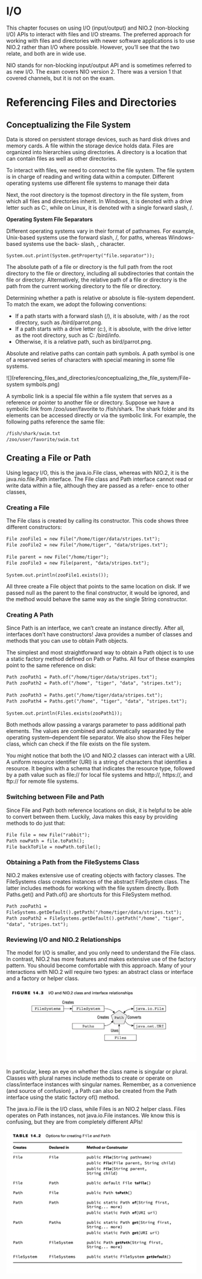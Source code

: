 # I/O

This chapter focuses on using I/O (input/output) and NIO.2 (non-blocking I/O) APIs to interact with files and I/O
streams. The preferred approach for working with files and directories with newer software applications is to use
NIO.2 rather than I/O where possible. However, you’ll see that the two relate, and both are in wide use.

NIO stands for non-blocking input/output API and is sometimes referred to as new I/O. The exam covers NIO version 2.
There was a version 1 that covered channels, but it is not on the exam.

# Referencing Files and Directories

## Conceptualizing the File System

Data is stored on persistent storage devices, such as hard disk drives and memory cards. A file within the storage
device holds data. Files are organized into hierarchies using directories. A directory is a location that can contain
files as well as other directories.

To interact with files, we need to connect to the file system. The file system is in charge of reading and writing data
within a computer. Different operating systems use different file systems to manage their data

Next, the root directory is the topmost directory in the file system, from which all files and directories inherit. In
Windows, it is denoted with a drive letter such as C:\, while on Linux, it is denoted with a single forward slash, /.

**Operating System File Separators**

Different operating systems vary in their format of pathnames. For example, Unix-based systems use the forward slash, /,
for paths, whereas Windows-based systems use the back- slash, \, character.

    System.out.print(System.getProperty("file.separator"));

The absolute path of a file or directory is the full path from the root directory to the file or directory, including
all subdirectories that contain the file or directory. Alternatively, the relative path of a file or directory is the
path from the current working directory to the file or directory.

Determining whether a path is relative or absolute is file-system dependent. To match the exam, we adopt the following
conventions:

- If a path starts with a forward slash (/), it is absolute, with / as the root directory, such as /bird/parrot.png.
- If a path starts with a drive letter (c:), it is absolute, with the drive letter as the root directory, such as C:
  /bird/info.
- Otherwise, it is a relative path, such as bird/parrot.png.

Absolute and relative paths can contain path symbols. A path symbol is one of a reserved series of characters with
special meaning in some file systems.

![](referencing_files_and_directories/conceptualizing_the_file_system/File-system symbols.png)

A symbolic link is a special file within a file system that serves as a reference or pointer to another file or
directory. Suppose we have a symbolic link from /zoo/user/favorite to /fish/shark. The shark folder and its elements can
be accessed directly or via the symbolic link. For example, the following paths reference the same file:

    /fish/shark/swim.txt 
    /zoo/user/favorite/swim.txt

## Creating a File or Path

Using legacy I/O, this is the java.io.File class, whereas with NIO.2, it is the java.nio.file.Path interface. The File
class and Path interface cannot read or write data within a file, although they are passed as a refer- ence to other
classes,

### Creating a File

The File class is created by calling its constructor. This code shows three different constructors:

    File zooFile1 = new File("/home/tiger/data/stripes.txt");
    File zooFile2 = new File("/home/tiger", "data/stripes.txt");

    File parent = new File("/home/tiger");
    File zooFile3 = new File(parent, "data/stripes.txt");

    System.out.println(zooFile1.exists());

All three create a File object that points to the same location on disk. If we passed null as the parent to the final
constructor, it would be ignored, and the method would behave the same way as the single String constructor.

### Creating A Path

Since Path is an interface, we can’t create an instance directly. After all, interfaces don’t have constructors! Java
provides a number of classes and methods that you can use to obtain Path objects.

The simplest and most straightforward way to obtain a Path object is to use a static factory method defined on Path or
Paths. All four of these examples point to the same reference on disk:

    Path zooPath1 = Path.of("/home/tiger/data/stripes.txt");
    Path zooPath2 = Path.of("/home", "tiger", "data", "stripes.txt");

    Path zooPath3 = Paths.get("/home/tiger/data/stripes.txt");
    Path zooPath4 = Paths.get("/home", "tiger", "data", "stripes.txt");
    
    System.out.println(Files.exists(zooPath1));

Both methods allow passing a varargs parameter to pass additional path elements. The values are combined and
automatically separated by the operating system–dependent file separator. We also show the Files helper class, which can
check if the file exists on the file system.

You might notice that both the I/O and NIO.2 classes can interact with a URI. A uniform resource identifier (URI) is a
string of characters that identifies a resource. It begins with a schema that indicates the resource type, followed by a
path value such as file:// for local file systems and http://, https://, and ftp:// for remote file systems.

### Switching between File and Path

Since File and Path both reference locations on disk, it is helpful to be able to convert between them. Luckily, Java
makes this easy by providing methods to do just that:

    File file = new File("rabbit"); 
    Path nowPath = file.toPath();
    File backToFile = nowPath.toFile();

### Obtaining a Path from the FileSystems Class

NIO.2 makes extensive use of creating objects with factory classes. The FileSystems class creates instances of the
abstract FileSystem class. The latter includes methods for working with the file system directly. Both Paths.get() and
Path.of() are shortcuts for this FileSystem method.

    Path zooPath1 = FileSystems.getDefault().getPath("/home/tiger/data/stripes.txt");
    Path zooPath2 = FileSystems.getDefault().getPath("/home", "tiger", "data", "stripes.txt");

### Reviewing I/O and NIO.2 Relationships

The model for I/O is smaller, and you only need to understand the File class. In contrast, NIO.2 has more features and
makes extensive use of the factory pattern. You should become comfortable with this approach. Many of your interactions
with NIO.2 will require two types: an abstract class or interface and a factory or helper class.

![](referencing_files_and_directories/creating_a_file_or_path/IO-and-NIO2-class-and-interface-relationships.png)

In particular, keep an eye on whether the class name is singular or plural. Classes with plural names include methods to
create or operate on class/interface instances with singular names. Remember, as a convenience (and source of confusion)
, a Path can also be created from the Path interface using the static factory of() method.

The java.io.File is the I/O class, while Files is an NIO.2 helper class. Files operates on Path instances, not
java.io.File instances. We know this is confusing, but they are from completely different APIs!

![](referencing_files_and_directories/creating_a_file_or_path/Options-for-creating-File-and-Path.png)

